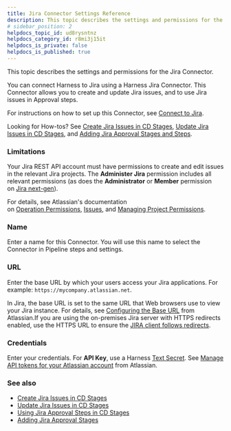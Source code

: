 ```yaml
---
title: Jira Connector Settings Reference
description: This topic describes the settings and permissions for the Jira Connector.
# sidebar_position: 2
helpdocs_topic_id: ud8rysntnz
helpdocs_category_id: r8mi3j15it
helpdocs_is_private: false
helpdocs_is_published: true
---
```


This topic describes the settings and permissions for the Jira Connector.

You can connect Harness to Jira using a Harness Jira Connector. This Connector allows you to create and update Jira issues, and to use Jira issues in Approval steps.

For instructions on how to set up this Connector, see [Connect to Jira](../../5_Resources/Connectors/Ticketing-Systems/connect-to-jira.md).

Looking for How-tos? See [Create Jira Issues in CD Stages](../../../continuous-delivery/cd-advanced/ticketing-systems-category/create-jira-issues-in-cd-stages.md), [Update Jira Issues in CD Stages](../../../continuous-delivery/cd-advanced/ticketing-systems-category/update-jira-issues-in-cd-stages.md), and [Adding Jira Approval Stages and Steps](../adding-jira-approval-stages.md).

### Limitations

Your Jira REST API account must have permissions to create and edit issues in the relevant Jira projects. The **Administer Jira** permission includes all relevant permissions (as does the **Administrator** or **Member** permission on [Jira next-gen](https://confluence.atlassian.com/jirasoftwarecloud/overview-of-permissions-in-next-gen-projects-959283605.html)).

For details, see Atlassian's documentation on [Operation Permissions](https://developer.atlassian.com/cloud/jira/platform/rest/v3/?utm_source=%2Fcloud%2Fjira%2Fplatform%2Frest%2F&utm_medium=302#permissions), [Issues](https://developer.atlassian.com/cloud/jira/platform/rest/v3/?utm_source=%2Fcloud%2Fjira%2Fplatform%2Frest%2F&utm_medium=302#api-group-Issues), and [Managing Project Permissions](https://confluence.atlassian.com/adminjiracloud/managing-project-permissions-776636362.html#Managingprojectpermissions-Projectpermissionsoverview).

### Name

Enter a name for this Connector. You will use this name to select the Connector in Pipeline steps and settings.

### URL

Enter the base URL by which your users access your Jira applications. For example: `https://mycompany.atlassian.net`.

In Jira, the base URL is set to the same URL that Web browsers use to view your Jira instance. For details, see [Configuring the Base URL](https://confluence.atlassian.com/adminjiraserver071/configuring-the-base-url-802593107.html) from Atlassian.If you are using the on-premises Jira server with HTTPS redirects enabled, use the HTTPS URL to ensure the [JIRA client follows redirects](https://confluence.atlassian.com/adminjiraserver/running-jira-applications-over-ssl-or-https-938847764.html#:~:text=If%20you%20want%20to%20only,to%20the%20corresponding%20HTTPS%20URLs.).

### Credentials

Enter your credentials. For **API Key**, use a Harness [Text Secret](../../Secrets/2-add-use-text-secrets.md). See [Manage API tokens for your Atlassian account](https://support.atlassian.com/atlassian-account/docs/manage-api-tokens-for-your-atlassian-account/) from Atlassian.

### See also

* [Create Jira Issues in CD Stages](../../../continuous-delivery/cd-advanced/ticketing-systems-category/create-jira-issues-in-cd-stages.md)
* [Update Jira Issues in CD Stages](../../../continuous-delivery/cd-advanced/ticketing-systems-category/update-jira-issues-in-cd-stages.md)
* [Using Jira Approval Steps in CD Stages](../../../continuous-delivery/cd-advanced/ticketing-systems-category/update-jira-issues-in-cd-stages.md)
* [Adding Jira Approval Stages](../adding-jira-approval-stages.md)

